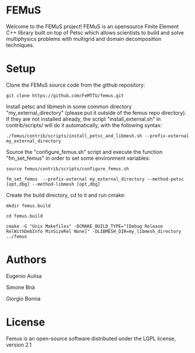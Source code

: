 FEMuS
======

Welcome to the FEMuS project! FEMuS is an opensource Finite Element C++ library 
built on top of Petsc which allows scientists to build and solve multiphysics 
problems with multigrid and domain decomposition techniques.


<!-- ![alt tag](https://github.com/FeMTTU/femus/blob/master/doc/images/logo.jpg?raw=true) -->
<!-- ![alt tag](https://github.com/FeMTTU/femus/blob/master/doc/images/FSI.jpg?raw=true) -->

Setup
=====


Clone the FEMuS source code from the github repository:


    git clone https://github.com/FeMTTU/femus.git

   
Install petsc and libmesh in some common directory "my_external_directory" (please put it outside of the femus repo directory). 
If they are not installed already, the script "install_external.sh" in contrib/scripts/ will do it automatically, with the following syntax:

  
    ./femus/contrib/scripts/install_petsc_and_libmesh.sh --prefix-external my_external_directory 

  
Source the "configure_femus.sh" script and execute the function "fm_set_femus" in order to set some environment variables:


    source femus/contrib/scripts/configure_femus.sh

    fm_set_femus  --prefix-external my_external_directory --method-petsc [opt,dbg] --method-libmesh [opt,dbg]

   
Create the build directory, cd to it and run cmake:
   
    mkdir femus.build

    cd femus.build

    cmake -G "Unix Makefiles" -DCMAKE_BUILD_TYPE="[Debug Release RelWithDebInfo MinSizeRel None]" -DLIBMESH_DIR=my_libmesh_directory   ../femus



Authors
========

Eugenio Aulisa

Simone Bnà      

Giorgio Bornia



License
========

Femus is an open-source software distributed under the LGPL license, version 2.1

